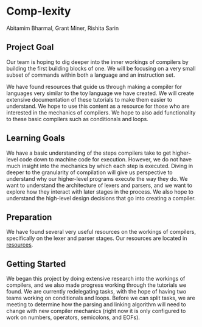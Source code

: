 # Comp-lexity

Abitamim Bharmal, Grant Miner, Rishita Sarin

## Project Goal

Our team is hoping to dig deeper into the inner workings of compilers by building the first building blocks of one. We will be focusing on a very small subset of commands within both a language and an instruction set. 

We have found resources that guide us through making a compiler for languages very similar to the toy language we have created. We will create extensive documentation of these tutorials to make them easier to understand. We hope to use this content as a resource for those who are interested in the mechanics of compilers. We hope to also add functionality to these basic compilers such as conditionals and loops.

## Learning Goals

We have a basic understanding of the steps compilers take to get higher-level code down to machine code for execution. However, we do not have much insight into the mechanics by which each step is executed. Diving in deeper to the granularity of compilation will give us perspective to understand why our higher-level programs execute the way they do. We want to understand the architecture of lexers and parsers, and we want to explore how they interact with later stages in the process. We also hope to understand the high-level design decisions that go into creating a compiler.

## Preparation

We have found several very useful resources on the workings of compilers, specifically on the lexer and parser stages. Our resources are located in [resources](../resources/links.txt).

## Getting Started

We began this project by doing extensive research into the workings of compilers, and we also made progress working through the tutorials we found. We are currently redelegating tasks, with the hope of having two teams working on conditionals and loops. Before we can split tasks, we are meeting to determine how the parsing and linking algorithm will need to change with new compiler mechanics (right now it is only configured to work on numbers, operators, semicolons, and EOFs).


